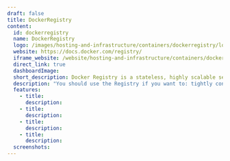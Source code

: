 ```yaml
---
draft: false
title: DockerRegistry
content:
  id: dockerregistry
  name: DockerRegistry
  logo: /images/hosting-and-infrastructure/containers/dockerregistry/logo.png
  website: https://docs.docker.com/registry/
  iframe_website: /website/hosting-and-infrastructure/containers/dockerregistry
  direct_link: true
  dashboardImage:
  short_description: Docker Registry is a stateless, highly scalable server side application that stores and lets you distribute Docker images. The Registry is open-source, under the permissive Apache license.
  description: "You should use the Registry if you want to: tightly control where your images are being stored fully own your images distribution pipeline integrate image storage and distribution tightly into your in-house development workflow"
  features:
    - title:
      description:
    - title:
      description:
    - title:
      description:
    - title:
      description:
  screenshots:
---
```

